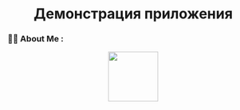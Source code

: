<h1 align="center">
  Демонстрация приложения
</h1>

### :woman_technologist: About Me :

<div id="header" align="center">
  <img src="https://github.com/Ivan171777/my-app/blob/main/assets/gif/IMG_9263.gif" width="100"/>
</div>
